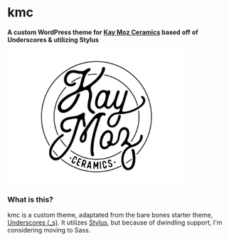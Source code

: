 # kmc

**A custom WordPress theme for [Kay Moz Ceramics](https://kaymozceramics.com) based off of Underscores & utilizing Stylus**

<img src="screenshot.png" height="auto" width="400" alt="kmc">

### What is this?

kmc is a custom theme, adaptated from the bare bones starter theme, [Underscores (_s)](http://underscores.me). It utilizes [Stylus](https://learnboost.github.io/stylus/), but because of dwindling support, I'm considering moving to Sass.